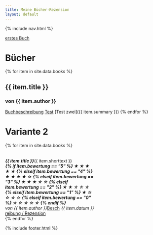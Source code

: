 ```yaml
---
title: Meine Bücher-Rezension
layout: default
---
```

{% include nav.html %}

[erstes Buch](_includes/buch_eins.md)
# Bücher
{% for item in site.data.books %}
## {{ item.title }}
### von **{{ item.author }}**
<a href="{{ item.summary }}">Buchbeschreibung</a>
[Test](books/buch_eins.md)
[Test zwei]({{ item.summary }})
{% endfor %}

# Variante 2
<div class="row row-cols-1 row-cols-md-4 g-4">
{% for item in site.data.books %}
<div class="col">
    <div class="card shadow-lg p-3 mb-5 bg-body rounded" style="width: 18rem;">
      <div class="card-body">
        <h5 class="card-title">
            <span style="float: left;">{{ item.title }}</span>
            <span class="badge bg-dark" style="float: right;">
{% if item.bewertung == "5" %}
&#9733; &#9733; &#9733; &#9733; &#9733;
{% elseif item.bewertung == "4" %}
&#9733; &#9733; &#9733; &#9733; &#9734;
{% elseif item.bewertung == "3" %}
&#9733; &#9733; &#9733; &#9734; &#9734;
{% elseif item.bewertung == "2" %}
&#9733; &#9733; &#9734; &#9734; &#9734;
{% elseif item.bewertung == "1" %}
&#9733; &#9734; &#9734; &#9734; &#9734;
{% elseif item.bewertung == "0" %}
&#9734; &#9734; &#9734; &#9734; &#9734;
{% endif %}
            </span> 
        </h5>
        <h6 class="card-subtitle mb-2 text-muted">
            <span style="float: left;">von {{ item.author }}</span> <span style="float: right;"> {{ item.datum }}</span>
        </h6>
        <p class="card-text">{{ item.shorttext }}</p>
        <a href="{{ item.id }}.md" class="btn btn-primary">Beschreibung / Rezension</a>
      </div>
    </div>
</div>
{% endfor %}
</div>

{% include footer.html %}